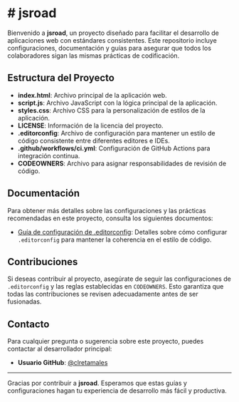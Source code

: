 # # jsroad

Bienvenido a **jsroad**, un proyecto diseñado para facilitar el desarrollo de aplicaciones web con estándares consistentes. Este repositorio incluye configuraciones, documentación y guías para asegurar que todos los colaboradores sigan las mismas prácticas de codificación.

## Estructura del Proyecto

- **index.html**: Archivo principal de la aplicación web.
- **script.js**: Archivo JavaScript con la lógica principal de la aplicación.
- **styles.css**: Archivo CSS para la personalización de estilos de la aplicación.
- **LICENSE**: Información de la licencia del proyecto.
- **.editorconfig**: Archivo de configuración para mantener un estilo de código consistente entre diferentes editores e IDEs.
- **.github/workflows/ci.yml**: Configuración de GitHub Actions para integración continua.
- **CODEOWNERS**: Archivo para asignar responsabilidades de revisión de código.

## Documentación

Para obtener más detalles sobre las configuraciones y las prácticas recomendadas en este proyecto, consulta los siguientes documentos:

- [Guía de configuración de .editorconfig](docs/editorconfig.md): Detalles sobre cómo configurar `.editorconfig` para mantener la coherencia en el estilo de código.

## Contribuciones

Si deseas contribuir al proyecto, asegúrate de seguir las configuraciones de `.editorconfig` y las reglas establecidas en `CODEOWNERS`. Esto garantiza que todas las contribuciones se revisen adecuadamente antes de ser fusionadas.

## Contacto

Para cualquier pregunta o sugerencia sobre este proyecto, puedes contactar al desarrollador principal:

- **Usuario GitHub**: [@clretamales](https://github.com/clretamales)

---

Gracias por contribuir a **jsroad**. Esperamos que estas guías y configuraciones hagan tu experiencia de desarrollo más fácil y productiva.